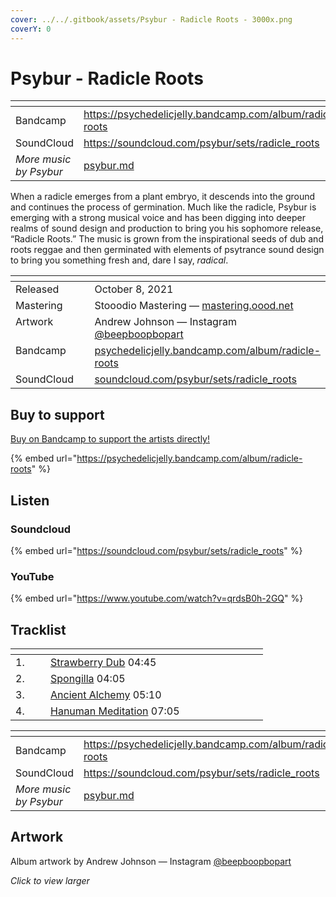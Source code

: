 ```yaml
---
cover: ../../.gitbook/assets/Psybur - Radicle Roots - 3000x.png
coverY: 0
---
```


# Psybur - Radicle Roots

<table data-view="cards"><thead><tr><th></th><th data-hidden data-card-target data-type="content-ref"></th></tr></thead><tbody><tr><td>Bandcamp</td><td><a href="https://psychedelicjelly.bandcamp.com/album/radicle-roots">https://psychedelicjelly.bandcamp.com/album/radicle-roots</a></td></tr><tr><td>SoundCloud</td><td><a href="https://soundcloud.com/psybur/sets/radicle_roots">https://soundcloud.com/psybur/sets/radicle_roots</a></td></tr><tr><td><em>More music by Psybur</em></td><td><a href="../../artists/music/psybur.md">psybur.md</a></td></tr></tbody></table>

When a radicle emerges from a plant embryo, it descends into the ground and continues the process of germination. Much like the radicle, Psybur is emerging with a strong musical voice and has been digging into deeper realms of sound design and production to bring you his sophomore release, “Radicle Roots.” The music is grown from the inspirational seeds of dub and roots reggae and then germinated with elements of psytrance sound design to bring you something fresh and, dare I say, _radical_.

<table data-header-hidden><thead><tr><th width="128" valign="top"></th><th></th></tr></thead><tbody><tr><td valign="top">Released</td><td>October 8, 2021</td></tr><tr><td valign="top">Mastering</td><td>Stooodio Mastering — <a href="http://mastering.oood.net/">mastering.oood.net</a> </td></tr><tr><td valign="top">Artwork</td><td>Andrew Johnson — Instagram <a href="https://www.instagram.com/beepboopbopart">@beepboopbopart</a> </td></tr><tr><td valign="top">Bandcamp</td><td><a href="https://psychedelicjelly.bandcamp.com/album/radicle-roots">psychedelicjelly.bandcamp.com/album/radicle-roots</a></td></tr><tr><td valign="top">SoundCloud</td><td><a href="https://soundcloud.com/psybur/sets/radicle_roots">soundcloud.com/psybur/sets/radicle_roots</a> </td></tr></tbody></table>

## Buy to support

[Buy on Bandcamp to support the artists directly!](https://psychedelicjelly.bandcamp.com/album/radicle-roots)&#x20;

{% embed url="https://psychedelicjelly.bandcamp.com/album/radicle-roots" %}

## Listen

### Soundcloud

{% embed url="https://soundcloud.com/psybur/sets/radicle_roots" %}

### YouTube

{% embed url="https://www.youtube.com/watch?v=qrdsB0h-2GQ" %}

## Tracklist

<table data-header-hidden><thead><tr><th width="40"></th><th width="236"></th><th width="80"></th></tr></thead><tbody><tr><td>1.</td><td><a href="https://psychedelicjelly.bandcamp.com/track/strawberry-dub">Strawberry Dub</a> 04:45</td><td></td></tr><tr><td>2.</td><td><a href="https://psychedelicjelly.bandcamp.com/track/spongilla">Spongilla</a> 04:05</td><td></td></tr><tr><td>3.</td><td><a href="https://psychedelicjelly.bandcamp.com/track/ancient-alchemy">Ancient Alchemy</a> 05:10</td><td></td></tr><tr><td>4.</td><td><a href="https://psychedelicjelly.bandcamp.com/track/hanuman-meditation">Hanuman Meditation</a> 07:05</td><td></td></tr></tbody></table>

<table data-view="cards"><thead><tr><th></th><th data-hidden data-card-target data-type="content-ref"></th></tr></thead><tbody><tr><td>Bandcamp</td><td><a href="https://psychedelicjelly.bandcamp.com/album/radicle-roots">https://psychedelicjelly.bandcamp.com/album/radicle-roots</a></td></tr><tr><td>SoundCloud</td><td><a href="https://soundcloud.com/psybur/sets/radicle_roots">https://soundcloud.com/psybur/sets/radicle_roots</a></td></tr><tr><td><em>More music by Psybur</em></td><td><a href="../../artists/music/psybur.md">psybur.md</a></td></tr></tbody></table>

## Artwork

Album artwork by Andrew Johnson — Instagram [@beepboopbopart](https://www.instagram.com/beepboopbopart)&#x20;

_Click to view larger_

<figure><img src="../../.gitbook/assets/Psybur - Radicle Roots - 3000x.png" alt=""><figcaption></figcaption></figure>
